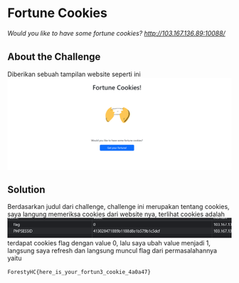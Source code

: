 # Fortune Cookies
###### Would you like to have some fortune cookies? http://103.167.136.89:10088/
## About the Challenge
Diberikan sebuah tampilan website seperti ini
![previewweb](images/prevfortune.png)
## Solution
Berdasarkan judul dari challenge, challenge ini merupakan tentang cookies, saya langung memeriksa cookies dari website nya, terlihat cookies adalah
![previewcookies](images/cookies.png)
terdapat cookies flag dengan value 0, lalu saya ubah value menjadi 1, langsung saya refresh dan langsung muncul flag dari permasalahannya yaitu 
```
ForestyHC{here_is_your_fortun3_cookie_4a0a47}
```
